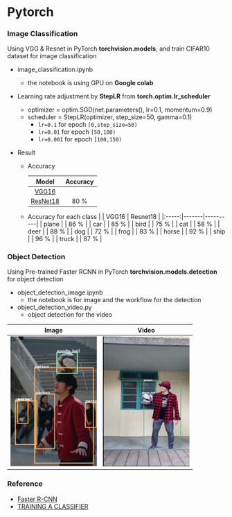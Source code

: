 # Pytorch

### Image Classification

Using VGG & Resnet in PyTorch <b>torchvision.models</b>, and train CIFAR10 dataset for image classification


- image_classification.ipynb
    - the notebook is using GPU on <b>Google colab</b>

- Learning rate adjustment by <b>StepLR</b> from <b>torch.optim.lr_scheduler</b>
    - optimizer = optim.SGD(net.parameters(), lr=0.1, momentum=0.9)
    - scheduler = StepLR(optimizer, step_size=50, gamma=0.1)
        - `lr=0.1` for epoch `[0,step_size=50)`
        - `lr=0.01` for epoch `[50,100)`
        - `lr=0.001` for epoch `[100,150)`

 
- Result
    - Accuracy

        |   Model  | Accuracy |
        |:--------:|:--------:|
        |   [VGG16](https://arxiv.org/abs/1409.1556)  |         |
        | [ResNet18](https://arxiv.org/abs/1512.03385)  |    80 %      |
    - Accuracy for each class
        |       | VGG16 | Resnet18 |
        |:-----:|-------|----------|
        | plane |       | 86 %  |
        |  car  |       | 85 %  |
        |  bird |       | 75 %  |
        |  cat  |       | 58 %  |
        |  deer |       | 88 %  |
        |  dog  |       | 72 %  |
        |  frog |       | 83 %  |
        | horse |       | 92 %  |
        | ship  |       | 96 %  |
        | truck  |      | 87 %  |

### Object Detection

Using Pre-trained Faster RCNN in PyTorch <b>torchvision.models.detection</b> for object detection

- object_detection_image.ipynb
    - the notebook is for image and the workflow for the detection 
- object_detection_video.py
    - object detection for the video
 
| Image | Video |
|:-----:|:-----:|
|   <img src="https://github.com/Silence1995/Pytorch/blob/master/figure/object_detection.JPG" width="200" height="300" />    | [<img src="https://github.com/Silence1995/Pytorch/blob/master/figure/object_detection_video.JPG"  width="200" height="300" >](https://drive.google.com/file/d/1KNA_cTJh8C-tvww7oN8UsnDjCUyHWxsY/view?usp=sharing)|


### Reference
- [Faster R-CNN](https://zhuanlan.zhihu.com/p/93829453)
- [TRAINING A CLASSIFIER](https://pytorch.org/tutorials/beginner/blitz/cifar10_tutorial.html)
